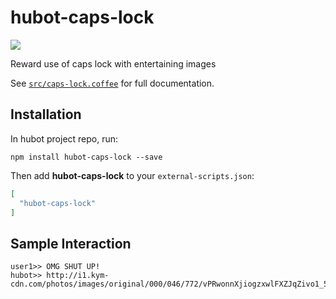 # hubot-caps-lock

![](http://i1.kym-cdn.com/photos/images/original/000/046/772/vPRwonnXjiogzxwlFXZJqZivo1_500_2.jpg)

Reward use of caps lock with entertaining images

See [`src/caps-lock.coffee`](src/caps-lock.coffee) for full documentation.

## Installation

In hubot project repo, run:

`npm install hubot-caps-lock --save`

Then add **hubot-caps-lock** to your `external-scripts.json`:

```json
[
  "hubot-caps-lock"
]
```

## Sample Interaction

```
user1>> OMG SHUT UP!
hubot>> http://i1.kym-cdn.com/photos/images/original/000/046/772/vPRwonnXjiogzxwlFXZJqZivo1_500_2.jpg
```
